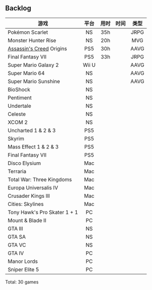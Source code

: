 ## Backlog

| 游戏                                     | 平台            |  用时 | 时间  | 类型|
|-----------------------------------------|:---------------:|:-----:|:----------:|:---:|
| Pokémon Scarlet                          | NS             | 35h   |            |JRPG|
| Monster Hunter Rise                      | NS             | 20h   |            |MVG|
| [Assassin's Creed](./ac) Origins         | PS5            | 30h   |            |AAVG|
| Final Fantasy VII                        | PS5            | 33h   |            |JRPG|
| Super Mario Galaxy 2                     | Wii U          |       |            |AAVG|
| Super Mario 64                           | NS             |       |            |AAVG|
| Super Mario Sunshine                     | NS             |       |            |AAVG|
| BioShock                                 | NS             |      |            ||
| Pentiment                                | NS             |      |            ||
| Undertale                                | NS             |      |            ||
| Celeste                                  | NS             |      |            ||
| XCOM 2                                   | NS             |      |            ||
| Uncharted 1 & 2 & 3                      | PS5            |      |            ||
| Skyrim                                   | PS5            |      |            ||
| Mass Effect 1 & 2 & 3                    | PS5            |      |            ||
| Final Fantasy VII                        | PS5            |      |            ||
| Disco Elysium                            | Mac            |      |            ||
| Terraria                                 | Mac            |      |            ||
| Total War: Three Kingdoms                 | Mac            |      |            ||
| Europa Universalis IV                    | Mac            |      |            ||
| Crusader Kings III                       | Mac            |      |            ||
| Cities: Skylines                         | Mac            |      |            ||
| Tony Hawk's Pro Skater 1 + 1             | PC             |      |            ||
| Mount & Blade II                         | PC             |      |            ||
| GTA III                                  | NS            |      |            ||
| GTA SA                                   | NS            |      |            ||
| GTA VC                                   | NS            |      |            ||
| GTA IV                                   | PC             |      |            ||
| Manor Lords                              | PC             |      |            ||
| Sniper Elite 5                           | PC             |      |            ||

Total: 30 games